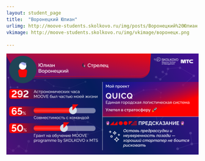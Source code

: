 ```yaml
---
layout: student_page
title:  "Воронецкий Юлиан"
urlimg: http://moove-students.skolkovo.ru/img/posts/Воронецкий%20Юлиан.png
vkimage: http://moove-students.skolkovo.ru/img/vkimage/воронецк.png

---
```

<img class="img-fluid" src="/img/posts/Воронецкий Юлиан.png" alt="moove-1">
